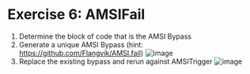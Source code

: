 # Exercise 6: AMSIFail
1. Determine the block of code that is the AMSI Bypass
2. Generate a unique AMSI Bypass (hint: https://github.com/Flangvik/AMSI.fail)
![image](https://user-images.githubusercontent.com/20302208/184453006-08266ba9-c301-4155-82af-ee2b21430477.png)
3. Replace the existing bypass and rerun against AMSITrigger
![image](https://user-images.githubusercontent.com/20302208/184453066-cde2ee4d-f36a-4323-b4a2-a2efb787084e.png)

